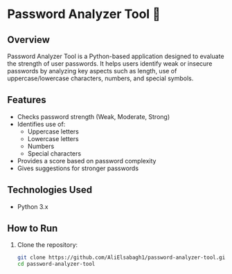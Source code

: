 # Password Analyzer Tool 🔐

## Overview
Password Analyzer Tool is a Python-based application designed to evaluate the strength of user passwords. It helps users identify weak or insecure passwords by analyzing key aspects such as length, use of uppercase/lowercase characters, numbers, and special symbols.

## Features
- Checks password strength (Weak, Moderate, Strong)
- Identifies use of:
  - Uppercase letters
  - Lowercase letters
  - Numbers
  - Special characters
- Provides a score based on password complexity
- Gives suggestions for stronger passwords

## Technologies Used
- Python 3.x

## How to Run
1. Clone the repository:
   ```bash
   git clone https://github.com/AliElsabagh1/password-analyzer-tool.git
   cd password-analyzer-tool
